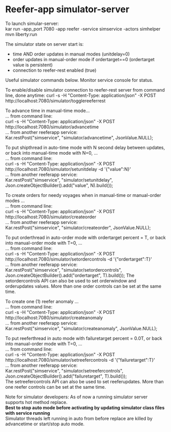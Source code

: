 # Reefer-app  simulator-server

To launch simular-server:  
kar run -app_port 7080 -app reefer -service simservice -actors simhelper mvn liberty:run


The simulator state on server start is:
 - time AND order updates in manual modes (unitdelay=0)
 - order updates in manual-order mode if ordertarget==0 (ordertarget value is persistent)
 - connection to reefer-rest enabled (true)


Useful simulator commands below. Monitor service console for status.


To enable/disable simulator connection to reefer-rest server from command line, done anytime: 
curl -s -H "Content-Type: application/json" -X POST http://localhost:7080/simulator/togglereeferrest


To advance time in manual-time mode...  
... from command line:  
curl -s -H "Content-Type: application/json" -X POST http://localhost:7080/simulator/advancetime  
... from another reeferapp service:  
Kar.restPost("simservice", "simulator/advancetime", JsonValue.NULL);


To put shipthread in auto-time mode with N second delay between updates, or back into manual-time mode with N=0, ...  
... from command line:  
curl -s -H "Content-Type: application/json" -X POST http://localhost:7080/simulator/setunitdelay -d '{"value":N}'  
... from another reeferapp service:  
Kar.restPost("simservice", "simulator/setunitdelay", Json.createObjectBuilder().add("value", N).build());


To create orders for needy voyages when in manual-time or manual-order modes ...  
... from command line:  
curl -s -H "Content-Type: application/json" -X POST http://localhost:7080/simulator/createorder  
... from another reeferapp service:  
Kar.restPost("simservice", "simulator/createorder", JsonValue.NULL);


To put orderthread in auto-order mode with ordertarget percent = T, or back into manual-order mode with T=0, ...  
... from command line:  
curl -s -H "Content-Type: application/json" -X POST http://localhost:7080/simulator/setordercontrols -d '{"ordertarget":T}'  
... from another reeferapp service:  
Kar.restPost("simservice", "simulator/setordercontrols", Json.createObjectBuilder().add("ordertarget", T).build());
The setordercontrols API can also be used to set orderwindow and orderupdates values. More than one order controls can be set at the same time.

To create one (1) reefer anomaly ...  
... from command line:  
curl -s -H "Content-Type: application/json" -X POST http://localhost:7080/simulator/createanomaly  
... from another reeferapp service:  
Kar.restPost("simservice", "simulator/createanomaly", JsonValue.NULL);


To put reeferthread in auto mode with failuretarget percent = 0.0T, or back into manual-order mode with T=0, ...  
... from command line:  
curl -s -H "Content-Type: application/json" -X POST http://localhost:7080/simulator/setreefercontrols -d '{"failuretarget":T}'  
... from another reeferapp service:  
Kar.restPost("simservice", "simulator/setreefercontrols", Json.createObjectBuilder().add("failuretarget", T).build());  
The setreefercontrols API can also be used to set reeferupdates. More than one reefer controls can be set at the same time.  


Note for simulator developers:
As of now a running simulator server supports hot method replace.  
**Best to stop auto mode before activating by updating simulator class files with service running**  
Simulator threads left running in auto from before replace are killed by advancetime or start/stop auto mode.
